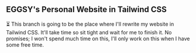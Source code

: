 ## EGGSY's Personal Website **in Tailwind CSS**

⏳ This branch is going to be the place where I'll rewrite my website in Tailwind CSS. It'll take time so sit tight and wait for me to finish it. No promises; I won't spend much time on this, I'll only work on this when I have some free time.